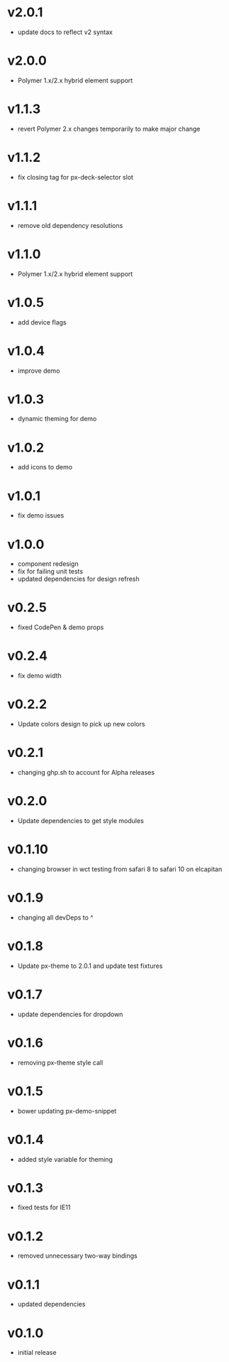 v2.0.1
==================
* update docs to reflect v2 syntax

v2.0.0
==================
* Polymer 1.x/2.x hybrid element support

v1.1.3
==================
* revert Polymer 2.x changes temporarily to make major change

v1.1.2
==================
* fix closing tag for px-deck-selector slot

v1.1.1
==================
* remove old dependency resolutions

v1.1.0
==================
* Polymer 1.x/2.x hybrid element support

v1.0.5
==================
* add device flags

v1.0.4
==================
* improve demo

v1.0.3
==================
* dynamic theming for demo

v1.0.2
==================
* add icons to demo

v1.0.1
==================
* fix demo issues

v1.0.0
==================
* component redesign
* fix for failing unit tests
* updated dependencies for design refresh

v0.2.5
==================
* fixed CodePen & demo props

v0.2.4
==================
* fix demo width

v0.2.2
==================
* Update colors design to pick up new colors

v0.2.1
==================
* changing ghp.sh to account for Alpha releases

v0.2.0
==================
* Update dependencies to get style modules

v0.1.10
==================
* changing browser in wct testing from safari 8 to safari 10 on elcapitan

v0.1.9
==================
* changing all devDeps to ^

v0.1.8
==================
* Update px-theme to 2.0.1 and update test fixtures

v0.1.7
==================
* update dependencies for dropdown

v0.1.6
==================
* removing px-theme style call


v0.1.5
==================
* bower updating px-demo-snippet

v0.1.4
==================
* added style variable for theming

v0.1.3
==================
* fixed tests for IE11

v0.1.2
==================
* removed unnecessary two-way bindings

v0.1.1
==================
* updated dependencies

v0.1.0
==================
* initial release
